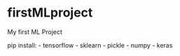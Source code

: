 # firstMLproject

My first ML Project

pip install:
    - tensorflow
    - sklearn
    - pickle
    - numpy
    - keras
